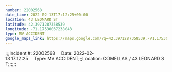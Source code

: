 ```yaml
---
number: 22002568
date_time: 2022-02-13T17:12:25+00:00
location: 43 LEONARD ST
latitude: 42.3971287358539
longitude: -71.17530037238043
type: MV ACCIDENT
google_maps_link: https://maps.google.com/?q=42.3971287358539,-71.17530037238043
---
```


;;;Incident #: 22002568     Date: 2022‐02‐13 17:12:25     Type: MV ACCIDENT;;;Location: COMELLAS / 43 LEONARD ST;;;;;;
